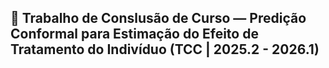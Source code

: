 ## 📘 Trabalho de Conslusão de Curso — Predição Conformal para Estimação do Efeito de Tratamento do Indivíduo (TCC | 2025.2 - 2026.1)
